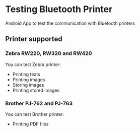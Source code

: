 # Testing Bluetooth Printer

Android App to test the communication with Bluetooth printers

## Printer supported

### Zebra RW220, RW320 and RW420

You can test Zebra printer:

- Printing texts
- Printing images
- Storing images
- Printing stored images

### Brother PJ-762 and PJ-763

You can test Brother printer:

- Printing PDF files
